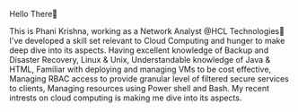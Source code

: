 Hello There:wave:

This is Phani Krishna, working as a Network Analyst @HCL Technologies🙂
I've developed a skill set relevant to Cloud Computing and hunger to make deep dive into its aspects. Having excellent knowledge of Backup and Disaster Recovery, Linux & Unix, Understandable knowledge of Java & HTML, Familiar with deploying and managing VMs to be cost effective, Managing RBAC access to provide granular level of filtered secure services to clients, Managing resources using Power shell and Bash.
My recent intrests on cloud computing is making me dive into its aspects.
